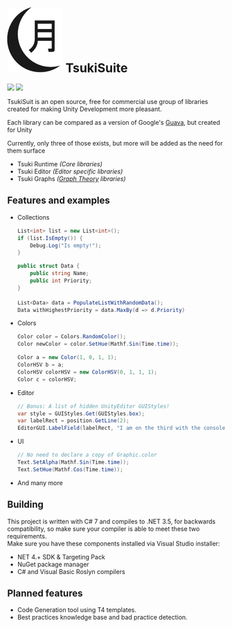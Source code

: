 # <img src="https://github.com/LunariStudios/TsukiSuite/blob/master/Tsuki-Assets/128w/TsukiLogo_Black_128px.png?raw=true"/> TsukiSuite
<p>
    <img src="https://img.shields.io/github/license/LunariStudios/TsukiSuite.svg">
    <img src="https://img.shields.io/github/last-commit/LunariStudios/TsukiSuite.svg">
</p>

TsukiSuit is an open source, free for commercial use group of libraries created for making Unity Development more pleasant.    

Each library can be compared as a version of Google's [Guava](https://github.com/google/guava), but created for Unity  

Currently, only three of those exists, but more will be added as the need for them surface
* Tsuki Runtime _(Core libraries)_  
* Tsuki Editor _(Editor specific libraries)_
* Tsuki Graphs _([Graph Theory](https://en.wikipedia.org/wiki/Graph_theory) libraries)_
## Features and examples
*  Collections
    ```csharp
    List<int> list = new List<int>();
    if (list.IsEmpty()) {
        Debug.Log("Is empty!");
    }
    ```
    ```csharp
    public struct Data {
        public string Name;
        public int Priority;
    }
    
    List<Data> data = PopulateListWithRandomData();
    Data withHighestPriority = data.MaxBy(d => d.Priority)
    ```
* Colors
    ```csharp
    Color color = Colors.RandomColor();
    Color newColor = color.SetHue(Mathf.Sin(Time.time));
    ```
    ```csharp
    Color a = new Color(1, 0, 1, 1);
    ColorHSV b = a;
    ColorHSV colorHSV = new ColorHSV(0, 1, 1, 1);
    Color c = colorHSV;
    ```
* Editor
    ```csharp
    // Bonus: A list of hidden UnityEditor GUIStyles!
    var style = GUIStyles.Get(GUIStyles.box);
    var labelRect = position.GetLine(2); 
    EditorGUI.LabelField(labelRect, "I am on the third with the console info style!", style);
    ```
* UI
    ```csharp
    // No need to declare a copy of Graphic.color
    Text.SetAlpha(Mathf.Sin(Time.time));
    Text.SetHue(Mathf.Cos(Time.time));
    ```
* And many more
## Building
This project is written with C# 7 and compiles to .NET 3.5, for backwards compatibility,
so make sure your compiler is able to meet these two requirements.  
Make sure you have these components installed via Visual Studio installer:
* NET 4.+ SDK & Targeting Pack
* NuGet package manager
* C# and Visual Basic Roslyn compilers
## Planned features
* Code Generation tool using T4 templates.
* Best practices knowledge base and bad practice detection.